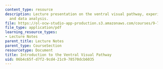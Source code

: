 ```yaml
---
content_type: resource
description: Lecture presentation on the ventral visual pathway, experimental design,
  and data analysis.
file: https://ol-ocw-studio-app-production.s3.amazonaws.com/courses/9-71-functional-mri-of-high-level-vision-fall-2007/06b4c65fd7f29cd421c978570dcb6035_lec2_vvp_ip.pdf
file_type: application/pdf
learning_resource_types:
- Lecture Notes
parent_title: Lecture Notes
parent_type: CourseSection
resourcetype: Document
title: Introduction to the Ventral Visual Pathway
uid: 06b4c65f-d7f2-9cd4-21c9-78570dcb6035
---
```

